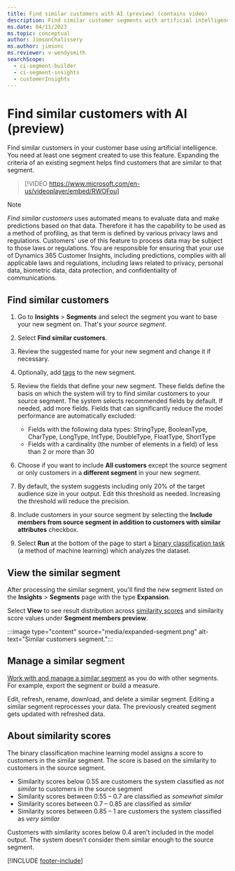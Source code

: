 ```yaml
---
title: Find similar customers with AI (preview) (contains video)
description: Find similar customer segments with artificial intelligence.
ms.date: 04/11/2023
ms.topic: conceptual
author: JimsonChalissery
ms.author: jimsonc
ms.reviewer: v-wendysmith
searchScope: 
  - ci-segment-builder
  - ci-segment-insights
  - customerInsights
---
```


# Find similar customers with AI (preview)

Find similar customers in your customer base using artificial intelligence. You need at least one segment created to use this feature. Expanding the criteria of an existing segment helps find customers that are similar to that segment.

> [!VIDEO https://www.microsoft.com/en-us/videoplayer/embed/RWOFou]

> [!NOTE]
> *Find similar customers* uses automated means to evaluate data and make predictions based on that data. Therefore it has the capability to be used as a method of profiling, as that term is defined by various privacy laws and regulations. Customers' use of this feature to process data may be subject to those laws or regulations. You are responsible for ensuring that your use of Dynamics 365 Customer Insights, including predictions, complies with all applicable laws and regulations, including laws related to privacy, personal data, biometric data, data protection, and confidentiality of communications.

## Find similar customers

1. Go to **Insights** > **Segments** and select the segment you want to base your new segment on. That's your *source segment*.

1. Select **Find similar customers**.

1. Review the suggested name for your new segment and change it if necessary.

1. Optionally, add [tags](work-with-tags-columns.md#manage-tags) to the new segment.

1. Review the fields that define your new segment. These fields define the basis on which the system will try to find similar customers to your source segment. The system selects recommended fields by default. If needed, add more fields.
  Fields that can significantly reduce the model performance are automatically excluded:
  
   - Fields with the following data types: StringType, BooleanType, CharType, LongType, IntType, DoubleType, FloatType, ShortType
   - Fields with a cardinality (the number of elements in a field) of less than 2 or more than 30

1. Choose if you want to include **All customers** except the source segment or only customers in a **different segment** in your new segment.

1. By default, the system suggests including only 20% of the target audience size in your output. Edit this threshold as needed. Increasing the threshold will reduce the precision.

1. Include customers in your source segment by selecting the **Include members from source segment in addition to customers with similar attributes** checkbox.

1. Select **Run** at the bottom of the page to start a [binary classification task](#about-similarity-scores) (a method of machine learning) which analyzes the dataset.

## View the similar segment

After processing the similar segment, you'll find the new segment listed on the **Insights** > **Segments** page with the type **Expansion**.

Select **View** to see result distribution across [similarity scores](#about-similarity-scores) and similarity score values under **Segment members preview**.

:::image type="content" source="media/expanded-segment.png" alt-text="Similar customers segment.":::

## Manage a similar segment

[Work with and manage a similar segment](segments.md) as you do with other segments. For example, export the segment or build a measure.

Edit, refresh, rename, download, and delete a similar segment. Editing a similar segment reprocesses your data. The previously created segment gets updated with refreshed data.

## About similarity scores

The binary classification machine learning model assigns a score to customers in the similar segment. The score is based on the similarity to customers in the source segment.

- Similarity scores below 0.55 are customers the system classified as *not similar* to customers in the source segment
- Similarity scores between 0.55 – 0.7 are classified as *somewhat similar*
- Similarity scores between 0.7 – 0.85 are classified as *similar*
- Similarity scores between 0.85 – 1 are customers the system classified as *very similar*

Customers with similarity scores below 0.4 aren't included in the model output. The system doesn't consider them similar enough to the source segment.

[!INCLUDE [footer-include](includes/footer-banner.md)]
